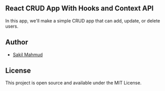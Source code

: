 ## React CRUD App With Hooks and Context API
In this app, we'll make a simple CRUD app that can add, update, or delete users.

## Author
* [Sakil Mahmud](https://www.upwork.com/o/companies/~011335ddde8074293a/)

## License
This project is open source and available under the MIT License.